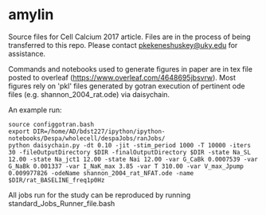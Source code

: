# amylin

Source files for Cell Calcium 2017 article.  Files are in the process of being transferred to this repo. Please contact pkekeneshuskey@uky.edu for assistance.

Commands and notebooks used to generate figures in paper are in tex file posted to overleaf (https://www.overleaf.com/4648695jbsvrw). Most figures rely on 'pkl' files generated by gotran execution of pertinent ode files (e.g. shannon_2004_rat.ode) via daisychain. 

An example run:
```
source configgotran.bash
export DIR=/home/AD/bdst227/ipython/ipython-notebooks/Despa/wholecell/despaJobs/ranJobs/
python daisychain.py -dt 0.10 -jit -stim_period 1000 -T 10000 -iters 30 -fileOutputDirectory $DIR -finalOutputDirectory $DIR -state Na_SL 12.00 -state Na_jct1 12.00 -state Nai 12.00 -var G_CaBk 0.0007539 -var G_NaBk 0.001337 -var I_NaK_max 3.85 -var T 310.00 -var V_max_Jpump 0.009977826 -odeName shannon_2004_rat_NFAT.ode -name $DIR/rat_BASELINE_freq1p0Hz
```
All jobs run for the study can be reproduced by running  standard_Jobs_Runner_file.bash 


